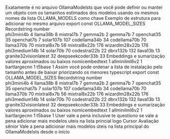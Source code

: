  Exatamente é no arquivo OllamaModelsts que você pode definir ou manter um objeto com os tamanhos estimados dos modelos usando os mesmos nomes da lista OLLAMA_MODELS como chave
Exemplo de estrutura para adicionar no mesmo arquivo
export const OLLAMA_MODEL_SIZES Recordstring number  
phi3mini4b 4
llama38b 8
mistral7b 7
gemma2b 2
gemma7b 7
openchat35 35
openchat7b 7
solar107b 107
codellama34b 34
codellama70b 70
llama370b 70
mixtral8x7b 56
mixtral8x22b 176
wizardlm28x22b 176
phi3medium14b 14
solar70b 70
codestral22b 22
dbrx132b 132
llava13b 13
granite32visionlatest 32
deepseekcoder33b 33
 Embeddings e sumarização valores aproximados ou baixos
nomicembedtext 1
allminilml6v2 1
bartlargecnn 1
t5base 1
Assim você pode ordenar a lista de instalação pelo tamanho antes de baixar priorizando os menores
typescript
export const OLLAMA_MODEL_SIZES Recordstring number  
phi3mini4b 4
llama38b 8
mistral7b 7
gemma2b 2
gemma7b 7
openchat35 35
openchat7b 7
solar107b 107
codellama34b 34
codellama70b 70
llama370b 70
mixtral8x7b 56
mixtral8x22b 176
wizardlm28x22b 176
phi3medium14b 14
solar70b 70
codestral22b 22
dbrx132b 132
llava13b 13
granite32visionlatest 32
deepseekcoder33b 33
 Embeddings e sumarização valores aproximados ou baixos
nomicembedtext 1
allminilml6v2 1
bartlargecnn 1
t5base 1
User
vale a pena inclusive te questiono se vale a pena adicionar mais modelos uteis na lista princial logo
Cursor
 Avaliação sênior
Vale a pena adicionar mais modelos úteis na lista principal do OllamaModelsts desde o início